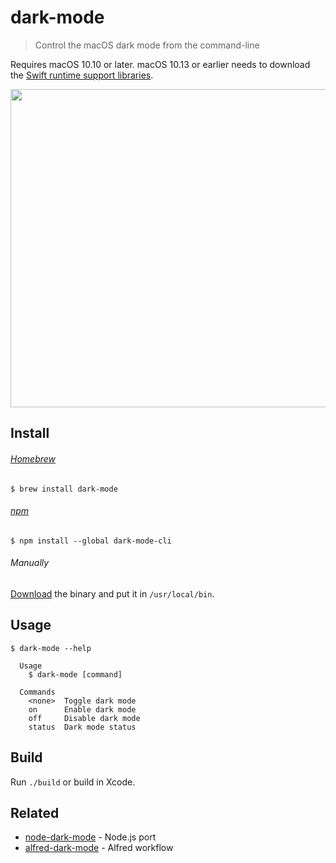 # dark-mode

> Control the macOS dark mode from the command-line

Requires macOS 10.10 or later. macOS 10.13 or earlier needs to download the [Swift runtime support libraries](https://support.apple.com/kb/DL1998).

<img src="screenshot.gif" width="509">

## Install

###### [Homebrew](http://brew.sh)

```
$ brew install dark-mode
```

###### [npm](https://github.com/sindresorhus/dark-mode-cli)

```
$ npm install --global dark-mode-cli
```

###### Manually

[Download](https://github.com/sindresorhus/dark-mode/releases/latest) the binary and put it in `/usr/local/bin`.

## Usage

```
$ dark-mode --help

  Usage
    $ dark-mode [command]

  Commands
    <none>  Toggle dark mode
    on      Enable dark mode
    off     Disable dark mode
    status  Dark mode status
```

## Build

Run `./build` or build in Xcode.

## Related

- [node-dark-mode](https://github.com/sindresorhus/node-dark-mode) - Node.js port
- [alfred-dark-mode](https://github.com/sindresorhus/alfred-dark-mode) - Alfred workflow
